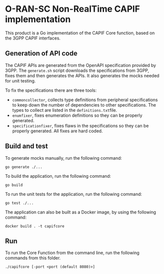 <!--
 -
   ========================LICENSE_START=================================
   O-RAN-SC
   %%
   Copyright (C) 2022: Nordix Foundation
   %%
   Licensed under the Apache License, Version 2.0 (the "License");
   you may not use this file except in compliance with the License.
   You may obtain a copy of the License at

        http://www.apache.org/licenses/LICENSE-2.0

   Unless required by applicable law or agreed to in writing, software
   distributed under the License is distributed on an "AS IS" BASIS,
   WITHOUT WARRANTIES OR CONDITIONS OF ANY KIND, either express or implied.
   See the License for the specific language governing permissions and
   limitations under the License.
   ========================LICENSE_END===================================

-->

# O-RAN-SC Non-RealTime CAPIF implementation

This product is a Go implementation of the CAPIF Core function, based on the 3GPP CAPIF interfaces.

## Generation of API code

The CAPIF APIs are generated from the OpenAPI specification provided by 3GPP. The `generate.sh` script downloads the
specifications from 3GPP, fixes them and then generates the APIs. It also generates the mocks needed for unit testing.

To fix the specifications there are three tools:
- `commoncollector`, collects type definitions from peripheral specifications to keep down the number of dependencies to
  other specifications. The types to collect are listed in the `definitions.txt`file.
- `enumfixer`, fixes enumeration definitions so they can be properly generated.
- `specificationfixer`, fixes flaws in the specifications so they can be properly generated. All fixes are hard coded.

## Build and test

To generate mocks manually, run the following command:

    go generate ./...

To build the application, run the following command:

    go build

To run the unit tests for the application, run the following command:

    go test ./...

The application can also be built as a Docker image, by using the following command:

    docker build . -t capifcore

## Run

To run the Core Function from the command line, run the following commands from this folder.

    ./capifcore [-port <port (default 8080)>]

